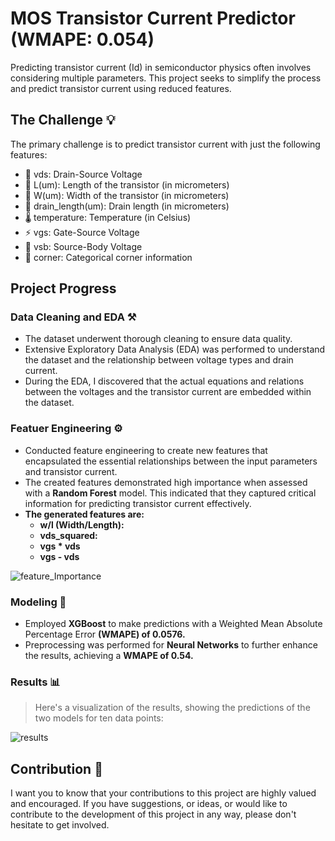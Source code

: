 # MOS Transistor Current Predictor (WMAPE: 0.054)
Predicting transistor current (Id) in semiconductor physics often involves considering multiple parameters. This project seeks to simplify the process and predict transistor current using reduced features.

## The Challenge 💡
The primary challenge is to predict transistor current with just the following features:

- 🔌 vds: Drain-Source Voltage
- 📏 L(um): Length of the transistor (in micrometers)
- 📐 W(um): Width of the transistor (in micrometers)
- 📏 drain_length(um): Drain length (in micrometers)
- 🌡️ temperature: Temperature (in Celsius)
- ⚡ vgs: Gate-Source Voltage
- 🔌 vsb: Source-Body Voltage
- 🔄 corner: Categorical corner information
  
## Project Progress

### Data Cleaning and EDA ⚒️
* The dataset underwent thorough cleaning to ensure data quality.
* Extensive Exploratory Data Analysis (EDA) was performed to understand the dataset and the relationship between voltage types and drain current.
* During the EDA, I discovered that the actual equations and relations between the voltages and the transistor current are embedded within the dataset.

### Featuer Engineering ⚙️
* Conducted feature engineering to create new features that encapsulated the essential relationships between the input parameters and transistor current.
* The created features demonstrated high importance when assessed with a **Random Forest** model. This indicated that they captured critical information for predicting transistor current effectively.
* **The generated features are:**
  - **w/l (Width/Length):**
  - **vds_squared:**
  - **vgs * vds**
  - **vgs - vds**
 
![feature_Importance](https://github.com/mo7amed7assan1911/MOS_Transistor_Predictor/assets/55090589/a240a51f-ef3e-4d79-8456-76e5f7053a6b)


### Modeling 🧮
* Employed **XGBoost** to make predictions with a Weighted Mean Absolute Percentage Error **(WMAPE) of 0.0576.**
* Preprocessing was performed for **Neural Networks** to further enhance the results, achieving a **WMAPE of 0.54.**

### Results 📊
> Here's a visualization of the results, showing the predictions of the two models for ten data points:

![results](https://github.com/mo7amed7assan1911/MOS_Transistor_Predictor/assets/55090589/acd581bd-7773-4a26-81f3-a064ced60b60)


## Contribution 🚀

I want you to know that your contributions to this project are highly valued and encouraged. If you have suggestions, or ideas, or would like to contribute to the development of this project in any way, please don't hesitate to get involved.
